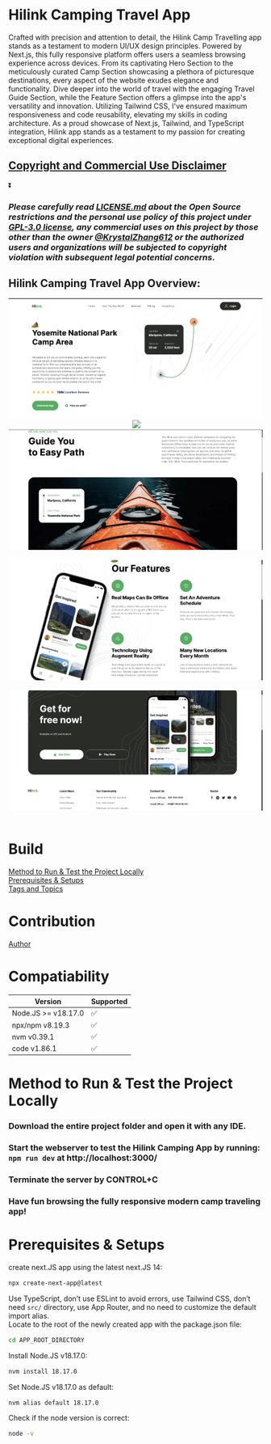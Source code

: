 # Hilink Camping Travel App 
Crafted with precision and attention to detail, the Hilink Camp Travelling app stands as a testament to modern UI/UX design principles. Powered by Next.js, this fully responsive platform offers users a seamless browsing experience across devices. From its captivating Hero Section to the meticulously curated Camp Section showcasing a plethora of picturesque destinations, every aspect of the website exudes elegance and functionality. Dive deeper into the world of travel with the engaging Travel Guide Section, while the Feature Section offers a glimpse into the app's versatility and innovation. Utilizing Tailwind CSS, I've ensured maximum responsiveness and code reusability, elevating my skills in coding architecture. As a proud showcase of Next.js, Tailwind, and TypeScript integration, Hilink app stands as a testament to my passion for creating exceptional digital experiences.
## [Copyright and Commercial Use Disclaimer](https://github.com/KrystalZhang612/Hilink-Camping-App/blob/main/README.md#please-carefully-read-licensemd-about-the-open-source-restrictions-and-the-personal-use-policy-of-this-project-under-gpl-30-license-any-commercial-uses-on-this-project-by-those-other-than-the-owner-krystalzhang612-or-the-authorized-users-and-organizations-will-be-subjected-to-copyright-violation-with-subsequent-legal-potential-concerns)
⏬

### *Please carefully read [LICENSE.md](https://github.com/KrystalZhang612/Hilink-Camping-App/blob/main/LICENSE) about the Open Source restrictions and the personal use policy of this project under [GPL-3.0 license](https://www.gnu.org/licenses/gpl-3.0.en.html), any commercial uses on this project by those other than the owner [@KrystalZhang612](https://github.com/KrystalZhang612/) or the authorized users and organizations will be subjected to copyright violation with subsequent legal potential concerns.* 

## Hilink Camping Travel App Overview:
<p align = "center"> 
  <img src = "https://github.com/KrystalZhang612/Hilink-Camping-App/blob/main/testing-result-hilink/hilink-overview-1.png">&nbsp;
  <img src = "https://github.com/KrystalZhang612/Hilink-Camping-App/blob/main/testing-result-hilink/hilink-overview-2.png">&nbsp; 
  <img src = "https://github.com/KrystalZhang612/Hilink-Camping-App/blob/main/testing-result-hilink/hilink-overview-3.png">&nbsp; 
  <img src = "https://github.com/KrystalZhang612/Hilink-Camping-App/blob/main/testing-result-hilink/hilink-overview-4.png">&nbsp; 
  <img src = "https://github.com/KrystalZhang612/Hilink-Camping-App/blob/main/testing-result-hilink/hilink-overview-5.png">&nbsp;
</p>


# Build
[Method to Run & Test the Project Locally](https://github.com/KrystalZhang612/Hilink-Camping-App/blob/main/README.md#method-to-run--test-the-project-locally)<br/> 
[Prerequisites & Setups](https://github.com/KrystalZhang612/Hilink-Camping-App/blob/main/README.md#prerequisites--setups)<br/> 
[Tags and Topics]()

# Contribution
[Author]()

# Compatiability
| Version | Supported          |
| ------- | ------------------ |
|   Node.JS >= v18.17.0 | :white_check_mark: |
| npx/npm v8.19.3  | :white_check_mark:                |
|  nvm v0.39.1  | :white_check_mark: |
|   code v1.86.1 |   :white_check_mark:              |

# Method to Run & Test the Project Locally
### Download the entire project folder and open it with any IDE.
### Start the webserver to test the Hilink Camping App by running: `npm run dev` at http://localhost:3000/
### Terminate the server by CONTROL+C
### Have fun browsing the fully responsive modern camp traveling app! 

# Prerequisites & Setups
create next.JS app using the latest next.JS 14:
```bash
npx create-next-app@latest
```
Use TypeScript, don’t use ESLint to avoid errors, use Tailwind CSS, don’t need `src/` directory, use App Router, and no need to customize the default import alias.<br/> 
Locate to the root of the newly created app with the package.json file: 
```bash
cd APP_ROOT_DIRECTORY 
```
Install Node.JS v18.17.0:
```bash
nvm install 18.17.0
```
Set Node.JS v18.17.0 as default:
```bash
nvm alias default 18.17.0
```
Check if the node version is correct:
```bash
node -v
```




















  
